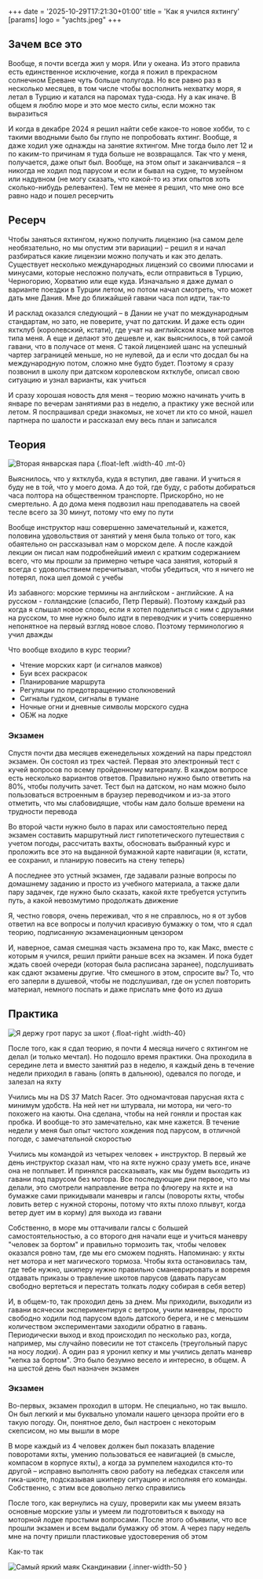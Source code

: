 +++
date = '2025-10-29T17:21:30+01:00'
title = 'Как я учился яхтингу'
[params]
  logo = "yachts.jpeg"
+++

## Зачем все это
Вообще, я почти всегда жил у моря. Или у океана. Из этого правила есть единственное исключение, когда я пожил в прекрасном солнечном Ереване чуть больше полугода. Но все равно раз в несколько месяцев, в том числе чтобы восполнить нехватку моря, я летал в Турцию и катался на паромах туда-сюда. Ну а как иначе. В общем я люблю море и это мое место силы, если можно так выразиться

И когда в декабре 2024 я решил найти себе какое-то новое хобби, то с такими вводными было бы глупо не попробовать яхтинг. Вообще, я даже ходил уже однажды на занятие яхтингом. Мне тогда было лет 12 и по каким-то причинам я туда больше не возвращался. Так что у меня, получается, даже опыт был. Вообще, на этом опыт и заканчивался – я никогда не ходил под парусом и если и бывал на судне, то музейном или надувном (не могу сказать, что какой-то из этих опытов хоть сколько-нибудь релевантен). Тем не менее я решил, что мне оно все равно надо и пошел ресерчить

## Ресерч
Чтобы заняться яхтингом, нужно получить лицензию (на самом деле необязательно, но мы опустим эти вариации) – решил я и начал разбираться какие лицензии можно получать и как это делать. Существует несколько международных лицензий со своими плюсами и минусами, которые несложно получать, если отправиться в Турцию, Черногорию, Хорватию или еще куда. Изначально я даже думал о варианте поездки в Турции летом, но потом начал смотреть, что может дать мне Дания. Мне до ближайшей гавани часа пол идти, так-то

И расклад оказался следующий – в Дании не учат по международным стандартам, но зато, не поверите, учат по датским. И даже есть один яхтклуб (королевский, кстати), где учат на английском языке мигрантов типа меня. А еще и делают это дешевле и, как выяснилось, в той самой гавани, что в получасе от меня. С такой лицензией шанс на успешный чартер заграницей меньше, но не нулевой, да и если что досдал бы на международную потом, сложно мне будто будет. Поэтому я сразу позвонил в школу при датском королевском яхтклубе, описал свою ситуацию и узнал варианты, как учиться

И сразу хорошая новость для меня – теорию можно начинать учить в январе по вечерам занятиями раз в неделю, а практику уже весной или летом. Я поспрашивал среди знакомых, не хочет ли кто со мной, нашел партнера по шалости и рассказал ему весь план и записался

## Теория
![](theory.jpeg "Вторая январская пара")
{.float-left .width-40 .mt-0}

Выяснилось, что у яхтклуба, куда я вступил, две гавани. И учиться я буду не в той, что у моего дома. А до той, где буду, с работы добираться часа полтора на общественном транспорте. Прискорбно, но не смертельно. А до дома меня подвозил наш преподаватель на своей тесле всего за 30 минут, потому что ему по пути

Вообще инструктор наш совершенно замечательный и, кажется, половина удовольствия от занятий у меня была только от того, как обаятельно он рассказывал нам о морском деле. А после каждой лекции он писал нам подробнейший имеил с кратким содержанием всего, что мы прошли за примерно четыре часа занятия, который я всегда с удовольствием перечитывал, чтобы убедиться, что я ничего не потерял, пока шел домой с учебы

Из забавного: морские термины на английском - английские. А на русском - голландские (спасибо, Петр Первый). Поэтому каждый раз когда я слышал новое слово, если я хотел поделиться с ним с друзьями на русском, то мне нужно было идти в переводчик и учить совершенно непонятное на первый взгляд новое слово. Поэтому терминологию я учил дважды

Что вообще входило в курс теории?

- Чтение морских карт (и сигналов маяков)
- Буи всех раскрасок
- Планирование маршрута
- Регуляции по предотвращению столкновений
- Сигналы гудком, сигналы в тумане
- Ночные огни и дневные символы морского судна
- ОБЖ на лодке

### Экзамен
Спустя почти два месяцев еженедельных хождений на пары предстоял экзамен. Он состоял из трех частей. Первая это электронный тест с кучей вопросов по всему пройденному материалу. В каждом вопросе есть несколько вариантов ответов. Правильно нужно было ответить на 80%, чтобы получить зачет. Тест был на датском, но нам можно было пользоваться встроенным в браузер переводчиком и из-за этого отметить, что мы слабовидящие, чтобы нам дало больше времени на трудности перевода

Во второй части нужно было в парах или самостоятельно перед экзамен составить маршрутный лист гипотетического путешествия с учетом погоды, рассчитать вахты, обосновать выбранный курс и проложить все это на выданной бумажной карте навигации (я, кстати, ее сохранил, и планирую повесить на стену теперь)

А последнее это устный экзамен, где задавали разные вопросы по домашнему заданию и просто из учебного материала, а также дали пару задачек, где нужно было сказать, какой яхте требуется уступить путь, а какой невозмутимо продолжать движение

Я, честно говоря, очень переживал, что я не справлюсь, но я от зубов ответил на все вопросы и получил красивую бумажку о том, что я сдал теорию, подписанную экзаменационным цензором

И, наверное, самая смешная часть экзамена про то, как Макс, вместе с которым я учился, решил прийти раньше всех на экзамен. И пока будет ждать своей очереди (которая была расписана заранее), подслушивать как сдают экзамены другие. Что смешного в этом, спросите вы? То, что его заперли в душевой, чтобы не подслушивал, где он успел повторить материал, немного поспать и даже прислать мне фото из душа

## Практика
![](mainsheet.jpeg "Я держу грот парус за шкот")
{.float-right .width-40}

После того, как я сдал теорию, я почти 4 месяца ничего с яхтингом не делал (и только мечтал). Но подошло время практики. Она проходила в середине лета и вместо занятий раз в неделю, я каждый день в течение недели приходил в гавань (опять в дальнюю), одевался по погоде, и залезал на яхту

Учились мы на DS 37 Match Racer. Это одномачтовая парусная яхта с минимум удобств. На ней нет ни штурвала, ни мотора, ни чего-то похожего на каюты. Она сделана, чтобы на ней гоняли и простая как пробка. И вообще-то это замечательно, как мне кажется. В течение недели у меня был опыт чистого хождения под парусом, в отличной погоде, с замечательной скоростью

Учились мы командой из четырех человек + инструктор. В первый же день инструктор сказал нам, что на яхте нужно сразу уметь все, иначе она не поплывет. И принялся рассказывать, как мы будем выходить из гавани под парусом без мотора. Все последующие дни первое, что мы делали, это смотрели направление ветра по флюгеру на яхте и на бумажке сами прикидывали маневры и галсы (повороты яхты, чтобы ловить ветер с нужной стороны, потому что яхты плохо плывут, когда ветер дует им в корму) для выхода из гавани

Собственно, в море мы оттачивали галсы с большей самостоятельностью, а со второго дня начали еще и учиться маневру "человек за бортом" и правильно тормозить так, чтобы человек оказался ровно там, где мы его сможем поднять. Напоминаю: у яхты нет мотора и нет магического тормоза. Чтобы яхта остановилась там, где тебе нужно, шкиперу нужно правильно сманеврировать и вовремя отдавать приказы о травление шкотов парусов (давать парусам свободно вертеться и перестать толкать лодку собирая в себя ветер)

И, в общем-то, так проходил день за днем. Мы приходили, выходили из гавани всячески экспериментируя с ветром, учили маневры, просто свободно ходили под парусом вдоль датского берега, и не с меньшим количеством экспериментами заходили обратно в гавань. Периодически выход и вход происходил по несколько раз, когда, например, мы случайно повесили не тот стаксель (треугольный парус на носу лодки). А один раз я уронил кепку и мы учились делать маневр "кепка за бортом". Это было безумно весело и интересно, в общем. А на шестой день был назначен экзамен

### Экзамен
Во-первых, экзамен проходил в шторм. Не специально, но так вышло. Он был легкий и мы буквально уломали нашего цензора пройти его в такую погоду. Он, понятное дело, был настроен с некоторым скепсисом, но мы вышли в море

В море каждый из 4 человек должен был показать владение поворотами яхты, умению пользоваться ее навигацией (в смысле, компасом в корпусе яхты), а когда за румпелем находился кто-то другой – исправно выполнять свою работу на лебедках стакселя или гика-шкоте, подсказывая шкиперу ситуацию и исполняя его команды. Собственно, с этим все довольно легко справились

После того, как вернулись на сушу, проверили как мы умеем вязать основные морские узлы и умеем ли подготовиться к выходу на моторной лодке простыми вопросами. После этого объявили, что все прошли экзамен и всем выдали бумажку об этом. А через пару недель мне на почту пришли пластиковые удостоверения об этом

Как-то так

![](lighthouse.jpeg "Самый яркий маяк Скандинавии")
{.inner-width-50 }
